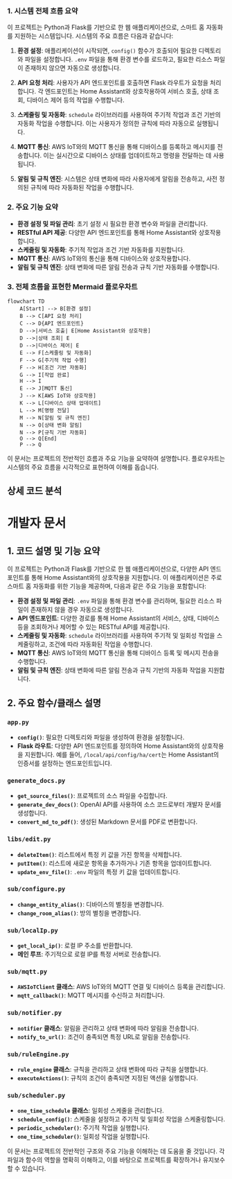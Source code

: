 
### 1. 시스템 전체 흐름 요약

이 프로젝트는 Python과 Flask를 기반으로 한 웹 애플리케이션으로, 스마트 홈 자동화를 지원하는 시스템입니다. 시스템의 주요 흐름은 다음과 같습니다:

1. **환경 설정**: 애플리케이션이 시작되면, `config()` 함수가 호출되어 필요한 디렉토리와 파일을 설정합니다. `.env` 파일을 통해 환경 변수를 로드하고, 필요한 리소스 파일이 존재하지 않으면 자동으로 생성합니다.

2. **API 요청 처리**: 사용자가 API 엔드포인트를 호출하면 Flask 라우트가 요청을 처리합니다. 각 엔드포인트는 Home Assistant와 상호작용하여 서비스 호출, 상태 조회, 디바이스 제어 등의 작업을 수행합니다.

3. **스케줄링 및 자동화**: `schedule` 라이브러리를 사용하여 주기적 작업과 조건 기반의 자동화 작업을 수행합니다. 이는 사용자가 정의한 규칙에 따라 자동으로 실행됩니다.

4. **MQTT 통신**: AWS IoT와의 MQTT 통신을 통해 디바이스를 등록하고 메시지를 전송합니다. 이는 실시간으로 디바이스 상태를 업데이트하고 명령을 전달하는 데 사용됩니다.

5. **알림 및 규칙 엔진**: 시스템은 상태 변화에 따라 사용자에게 알림을 전송하고, 사전 정의된 규칙에 따라 자동화된 작업을 수행합니다.

### 2. 주요 기능 요약

- **환경 설정 및 파일 관리**: 초기 설정 시 필요한 환경 변수와 파일을 관리합니다.
- **RESTful API 제공**: 다양한 API 엔드포인트를 통해 Home Assistant와 상호작용합니다.
- **스케줄링 및 자동화**: 주기적 작업과 조건 기반 자동화를 지원합니다.
- **MQTT 통신**: AWS IoT와의 통신을 통해 디바이스와 상호작용합니다.
- **알림 및 규칙 엔진**: 상태 변화에 따른 알림 전송과 규칙 기반 자동화를 수행합니다.

### 3. 전체 흐름을 표현한 Mermaid 플로우차트

```mermaid
flowchart TD
    A[Start] --> B[환경 설정]
    B --> C[API 요청 처리]
    C --> D{API 엔드포인트}
    D -->|서비스 호출| E[Home Assistant와 상호작용]
    D -->|상태 조회| E
    D -->|디바이스 제어| E
    E --> F[스케줄링 및 자동화]
    F --> G[주기적 작업 수행]
    F --> H[조건 기반 자동화]
    G --> I[작업 완료]
    H --> I
    E --> J[MQTT 통신]
    J --> K[AWS IoT와 상호작용]
    K --> L[디바이스 상태 업데이트]
    L --> M[명령 전달]
    M --> N[알림 및 규칙 엔진]
    N --> O[상태 변화 알림]
    N --> P[규칙 기반 자동화]
    O --> Q[End]
    P --> Q
```

이 문서는 프로젝트의 전반적인 흐름과 주요 기능을 요약하여 설명합니다. 플로우차트는 시스템의 주요 흐름을 시각적으로 표현하여 이해를 돕습니다.

## 상세 코드 분석

# 개발자 문서

## 1. 코드 설명 및 기능 요약

이 프로젝트는 Python과 Flask를 기반으로 한 웹 애플리케이션으로, 다양한 API 엔드포인트를 통해 Home Assistant와의 상호작용을 지원합니다. 이 애플리케이션은 주로 스마트 홈 자동화를 위한 기능을 제공하며, 다음과 같은 주요 기능을 포함합니다:

- **환경 설정 및 파일 관리**: `.env` 파일을 통해 환경 변수를 관리하며, 필요한 리소스 파일이 존재하지 않을 경우 자동으로 생성합니다.
- **API 엔드포인트**: 다양한 경로를 통해 Home Assistant의 서비스, 상태, 디바이스 등을 조회하거나 제어할 수 있는 RESTful API를 제공합니다.
- **스케줄링 및 자동화**: `schedule` 라이브러리를 사용하여 주기적 및 일회성 작업을 스케줄링하고, 조건에 따라 자동화된 작업을 수행합니다.
- **MQTT 통신**: AWS IoT와의 MQTT 통신을 통해 디바이스 등록 및 메시지 전송을 수행합니다.
- **알림 및 규칙 엔진**: 상태 변화에 따른 알림 전송과 규칙 기반의 자동화 작업을 지원합니다.

## 2. 주요 함수/클래스 설명

### `app.py`

- **`config()`**: 필요한 디렉토리와 파일을 생성하여 환경을 설정합니다.
- **Flask 라우트**: 다양한 API 엔드포인트를 정의하여 Home Assistant와의 상호작용을 지원합니다. 예를 들어, `/local/api/config/ha/cert`는 Home Assistant의 인증서를 설정하는 엔드포인트입니다.

### `generate_docs.py`

- **`get_source_files()`**: 프로젝트의 소스 파일을 수집합니다.
- **`generate_dev_docs()`**: OpenAI API를 사용하여 소스 코드로부터 개발자 문서를 생성합니다.
- **`convert_md_to_pdf()`**: 생성된 Markdown 문서를 PDF로 변환합니다.

### `libs/edit.py`

- **`deleteItem()`**: 리스트에서 특정 키 값을 가진 항목을 삭제합니다.
- **`putItem()`**: 리스트에 새로운 항목을 추가하거나 기존 항목을 업데이트합니다.
- **`update_env_file()`**: `.env` 파일의 특정 키 값을 업데이트합니다.

### `sub/configure.py`

- **`change_entity_alias()`**: 디바이스의 별칭을 변경합니다.
- **`change_room_alias()`**: 방의 별칭을 변경합니다.

### `sub/localIp.py`

- **`get_local_ip()`**: 로컬 IP 주소를 반환합니다.
- **메인 루프**: 주기적으로 로컬 IP를 특정 서버로 전송합니다.

### `sub/mqtt.py`

- **`AWSIoTClient` 클래스**: AWS IoT와의 MQTT 연결 및 디바이스 등록을 관리합니다.
- **`mqtt_callback()`**: MQTT 메시지를 수신하고 처리합니다.

### `sub/notifier.py`

- **`notifier` 클래스**: 알림을 관리하고 상태 변화에 따라 알림을 전송합니다.
- **`notify_to_url()`**: 조건이 충족되면 특정 URL로 알림을 전송합니다.

### `sub/ruleEngine.py`

- **`rule_engine` 클래스**: 규칙을 관리하고 상태 변화에 따라 규칙을 실행합니다.
- **`executeActions()`**: 규칙의 조건이 충족되면 지정된 액션을 실행합니다.

### `sub/scheduler.py`

- **`one_time_schedule` 클래스**: 일회성 스케줄을 관리합니다.
- **`schedule_config()`**: 스케줄을 설정하고 주기적 및 일회성 작업을 스케줄링합니다.
- **`periodic_scheduler()`**: 주기적 작업을 실행합니다.
- **`one_time_scheduler()`**: 일회성 작업을 실행합니다.

이 문서는 프로젝트의 전반적인 구조와 주요 기능을 이해하는 데 도움을 줄 것입니다. 각 파일과 함수의 역할을 명확히 이해하고, 이를 바탕으로 프로젝트를 확장하거나 유지보수할 수 있습니다.

